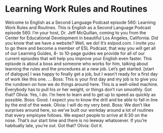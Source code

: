 # Learning Work Rules and Routines

Welcome to English as a Second Language Podcast episode 560: Learning Work Rules and Routines.  This is English as a Second Language Podcast episode 560.  I’m your host, Dr. Jeff McQuillan, coming to you from the Center for Educational Development in beautiful Los Angeles, California.  Did you know that we have a website?  Well, we do!  It’s eslpod.com.  I invite you to go there and become a member of ESL Podcast, that way you will get all of our Learning Guides, 8- to 10-page guides we provide for all of our current episodes that will help you improve your English even faster.  This episode is about a boss and someone who works for him, talking about learning the rules and the procedures at a new job.  Let’s get started.  [start of dialogue]  I was happy to finally get a job, but I wasn’t ready for a first day of work like this one. …  Boss:  This is your first day and my job is to give you the rundown on how we do things around here.  This is a well-oiled machine.  Everybody has to pull his or her weight, or things don’t run smoothly.  Got that?    Olivia:  Yes, I do.  I’m here to learn and to get up to speed as quickly as possible.  Boss:  Good.  I expect you to know the drill and be able to fall in line by the end of the week.  Olivia:  I will do my very best.  Boss:  We don’t like surprises around here, so we’ve built our workday around a lot of routines that every employee follows.  We expect people to arrive at 8:30 on the nose.  That’s our start time and there is no leeway whatsoever.  If you’re habitually late, you’re out.  Got that?  Olivia:  Got it. 